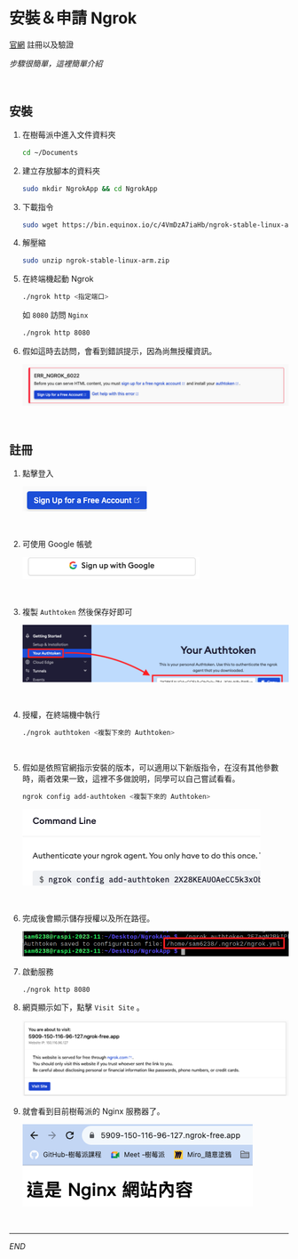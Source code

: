 # 安裝＆申請 Ngrok

[官網](https://ngrok.com/) 註冊以及驗證

_步驟很簡單，這裡簡單介紹_

<br>


## 安裝

1. 在樹莓派中進入文件資料夾

   ```bash
   cd ~/Documents
   ```
2. 建立存放腳本的資料夾

   ```bash
   sudo mkdir NgrokApp && cd NgrokApp
   ```
3. 下載指令

   ```bash
   sudo wget https://bin.equinox.io/c/4VmDzA7iaHb/ngrok-stable-linux-arm.zip
   ```
4. 解壓縮

   ```bash
   sudo unzip ngrok-stable-linux-arm.zip
   ```

5. 在終端機起動 Ngrok
   
    ```bash
    ./ngrok http <指定端口>
    ```
    如 `8080` 訪問 `Nginx`
    ```bash
    ./ngrok http 8080
    ```

6. 假如這時去訪問，會看到錯誤提示，因為尚無授權資訊。
   
   ![](images/img_95.png)

<br>



## 註冊

1. 點擊登入

    ![](images/img_32.png)

<br>

2. 可使用 Google 帳號

    ![](images/img_33.png)

<br>

3. 複製 `Authtoken` 然後保存好即可

    ![](images/img_31.png)

<br>

4. 授權，在終端機中執行

    ```bash
    ./ngrok authtoken <複製下來的 Authtoken>
    ```

<br>

5. 假如是依照官網指示安裝的版本，可以適用以下新版指令，在沒有其他參數時，兩者效果一致，這裡不多做說明，同學可以自己嘗試看看。
   
   ```bash
   ngrok config add-authtoken <複製下來的 Authtoken>
   ```

    ![](images/img_94.png)

<br>

6. 完成後會顯示儲存授權以及所在路徑。

    ![](images/img_34.png)

7. 啟動服務
   
   ```bash
   ./ngrok http 8080
   ```

8. 網頁顯示如下，點擊 `Visit Site` 。
   
   ![](images/img_96.png)

9. 就會看到目前樹莓派的 Nginx 服務器了。
    
    ![](images/img_97.png)

<br>

---

_END_